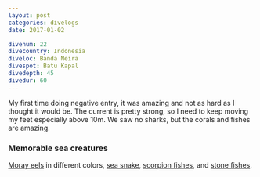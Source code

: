 ```yaml
---
layout: post
categories: divelogs
date: 2017-01-02

divenum: 22
divecountry: Indonesia
diveloc: Banda Neira
divespot: Batu Kapal
divedepth: 45
divedur: 60
---
```


My first time doing negative entry, it was amazing and not as hard as I thought
it would be. The current is pretty strong, so I need to keep moving my feet
especially above 10m. We saw no sharks, but the corals and fishes are amazing.

### Memorable sea creatures

[Moray eels][moray] in different colors, [sea snake][snake],
[scorpion fishes][scorpion], and [stone fishes][stone].

[moray]: https://en.wikipedia.org/wiki/Moray_eel
[snake]: https://en.wikipedia.org/wiki/Hydrophiinae
[scorpion]: https://en.wikipedia.org/wiki/Scorpaenidae
[stone]: https://en.wikipedia.org/wiki/Synanceia
